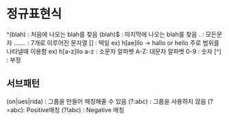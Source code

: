 # 정규표현식
^(blah) : 처음에 나오는 blah를 찾음
(blah)$ : 마지막에 나오는 blah를 찾음
. : 모든문자
....... : 7개로 이루어진 문자열
[] : 택일 ex) h[ae]llo -> hallo or hello
주로 범위를 나타낼때 이용함 ex) h[a-z]llo
a-z : 소문자 알파벳
A-Z: 대문자 알파벳
0-9 : 숫자
[^] : 부정
## 서브패턴
(on|ues|rida) : 그룹을 만들어 매칭해줄 수 있음
(?:abc) : 그룹을 사용하지 않음
(?=abc): Positive매칭
(?!abc) : Negative 매칭
